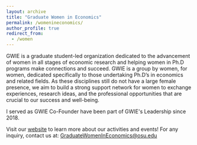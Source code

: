```yaml
---
layout: archive
title: "Graduate Women in Economics"
permalink: /womenineconomics/
author_profile: true
redirect_from:
  - /women
---
```


GWIE is a graduate student-led organization dedicated to the advancement of women in all stages of economic research and helping women 
in Ph.D programs make connections and succeed. GWIE is a group by women, for women, dedicated specifically to those undertaking Ph.D’s in economics and 
related fields. As these disciplines still do not have a large female presence, we aim to build a 
strong support network for women to exchange experiences, research ideas, and the professional opportunities that are crucial to our success and well-being.

I served as GWIE Co-Founder have been part of GWIE's Leadership since 2018. 

Visit our [website](http://org.osu.edu/graduate-women-in-economics/) to learn more about our activities and events!
For any inquiry, contact us at: GraduateWomenInEconomics@osu.edu
